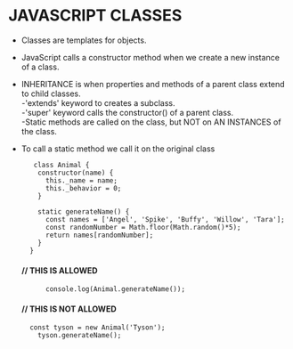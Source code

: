 # JAVASCRIPT CLASSES


- Classes are templates for objects.<br>
- JavaScript calls a constructor method when we create a new instance of a class.<br>
- INHERITANCE is when properties and methods of a parent class extend to child classes.<br>
-'extends' keyword to creates a subclass.<br>
-'super' keyword calls the constructor() of a parent class.<br>
-Static methods are called on the class, but NOT on AN INSTANCES of the class.<br>
- To call a static method we call it on the original class

         class Animal {
          constructor(name) {
            this._name = name;
            this._behavior = 0;
          }
            
          static generateName() {
            const names = ['Angel', 'Spike', 'Buffy', 'Willow', 'Tara'];
            const randomNumber = Math.floor(Math.random()*5);
            return names[randomNumber];
          }
        }
  
  #### // THIS IS ALLOWED

            console.log(Animal.generateName());
  
  ####  // THIS IS NOT ALLOWED
  
        const tyson = new Animal('Tyson');
          tyson.generateName();
  


